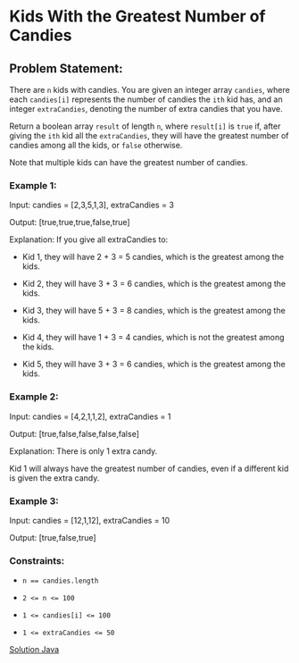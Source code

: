 # Kids With the Greatest Number of Candies

## Problem Statement:

There are `n` kids with candies. You are given an integer array `candies`, where each `candies[i]` represents the number of candies the `ith` kid has, and an integer `extraCandies`, denoting the number of extra candies that you have.

Return a boolean array `result` of length `n`, where `result[i]` is `true` if, after giving the `ith` kid all the `extraCandies`, they will have the greatest number of candies among all the kids, or `false` otherwise.

Note that multiple kids can have the greatest number of candies.

### Example 1:

Input: candies = [2,3,5,1,3], extraCandies = 3

Output: [true,true,true,false,true] 

Explanation: If you give all extraCandies to:

- Kid 1, they will have 2 + 3 = 5 candies, which is the greatest among the kids.

- Kid 2, they will have 3 + 3 = 6 candies, which is the greatest among the kids.

- Kid 3, they will have 5 + 3 = 8 candies, which is the greatest among the kids.

- Kid 4, they will have 1 + 3 = 4 candies, which is not the greatest among the kids.

- Kid 5, they will have 3 + 3 = 6 candies, which is the greatest among the kids.

### Example 2:

Input: candies = [4,2,1,1,2], extraCandies = 1

Output: [true,false,false,false,false] 

Explanation: There is only 1 extra candy.

Kid 1 will always have the greatest number of candies, even if a different kid is given the extra candy.

### Example 3:

Input: candies = [12,1,12], extraCandies = 10

Output: [true,false,true]

### Constraints:

* `n == candies.length`

* `2 <= n <= 100`

* `1 <= candies[i] <= 100`

* `1 <= extraCandies <= 50`

[Solution Java](./solution.java)
